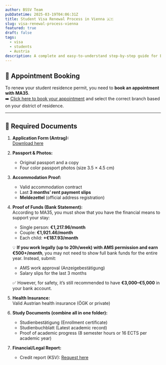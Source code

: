 ```yaml
---
author: BSSV Team
pubDatetime: 2025-03-19T04:06:31Z
title: Student Visa Renewal Process in Vienna 🇦🇹
slug: visa-renewal-process-vienna
featured: true
draft: false
tags:
  - visa
  - students
  - Austria
description: A complete and easy-to-understand step-by-step guide for Bangladeshi students in Vienna on how to renew their student residence permit. It includes how to book the appointment, what documents are required, the costs involved, and tips on bank statement requirements for working students.
---
```

## 📅 Appointment Booking  

To renew your student residence permit, you need to **book an appointment with MA35**.  
➡️ [Click here to book your appointment](https://www.wien.gv.at/kontakte/ma35/terminvereinbarung-aussenstellen.html) and select the correct branch based on your district of residence.

---
## 📄 Required Documents  

1. **Application Form (Antrag):**  
   [Download here](https://drive.google.com/file/d/12sRhKiJ4oliu5kqLjgzn9LgO0KmhzGWV/view?usp=sharing)

2. **Passport & Photos:**  
   - Original passport and a copy  
   - Four color passport photos (size 3.5 × 4.5 cm)  

3. **Accommodation Proof:**  
   - Valid accommodation contract  
   - Last **3 months’ rent payment slips**  
   - **Meldezettel** (official address registration)

4. **Proof of Funds (Bank Statement):**  
   According to MA35, you must show that you have the financial means to support your stay:

   - Single person: **€1,217.96/month**  
   - Couple: **€1,921.46/month**  
   - Each child: **+€187.93/month**

   💡 **If you work legally (up to 20h/week) with AMS permission and earn €500+/month**, you may not need to show full bank funds for the entire year. Instead, submit:  
   - AMS work approval (Anzeigebestätigung)   
   - Salary slips for the last 3 months  

   ✅ However, for safety, it’s still recommended to have **€3,000–€5,000** in your bank account.

5. **Health Insurance:**  
   Valid Austrian health insurance (ÖGK or private)

6. **Study Documents (combine all in one folder):**  
   - Studienbestätigung (Enrollment certificate)  
   - Studienbuchblatt (Latest academic record)  
   - Proof of academic progress (8 semester hours or 16 ECTS per academic year)

7. **Financial/Legal Report:**  
   - Credit report (KSV): [Request here](https://digitalerantrag.ksv.at/Dip/?request=infopass-fuer-behoerden)  
